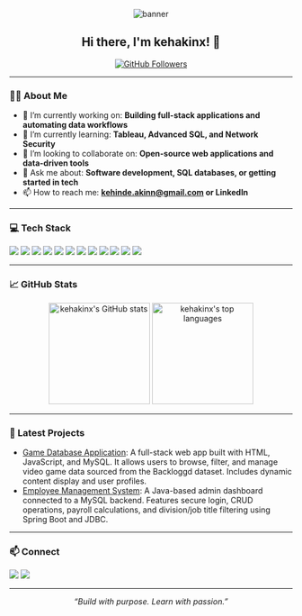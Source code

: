 <!-- Profile banner (optional, can host your own image or use a service like shields.io) -->
<p align="center">
  <img src="https://capsule-render.vercel.app/api?type=waving&color=gradient&height=180&section=header&text=kehakinx%20👋&fontSize=40&fontAlignY=35" alt="banner"/>
</p>

<h2 align="center">Hi there, I'm kehakinx! 👋</h2>

<p align="center">
  <a href="https://github.com/kehakinx">
    <img src="https://img.shields.io/github/followers/kehakinx?label=Follow&style=social" alt="GitHub Followers"/>
  </a>
</p>

---

### 🧑‍💻 About Me

- 🔭 I’m currently working on: **Building full-stack applications and automating data workflows**
- 🌱 I’m currently learning: **Tableau, Advanced SQL, and Network Security**
- 👯 I’m looking to collaborate on: **Open-source web applications and data-driven tools**
- 💬 Ask me about: **Software development, SQL databases, or getting started in tech**
- 📫 How to reach me: **kehinde.akinn@gmail.com or LinkedIn**

---

### 💻 Tech Stack

<p align="left">
  <img src="https://img.shields.io/badge/Python-3776AB?style=for-the-badge&logo=python&logoColor=white"/>
  <img src="https://img.shields.io/badge/Java-ED8B00?style=for-the-badge&logo=java&logoColor=white"/>
  <img src="https://img.shields.io/badge/SQL-4479A1?style=for-the-badge&logo=postgresql&logoColor=white"/>
  <img src="https://img.shields.io/badge/JavaScript-F7DF1E?style=for-the-badge&logo=javascript&logoColor=black"/>
  <img src="https://img.shields.io/badge/HTML5-E34F26?style=for-the-badge&logo=html5&logoColor=white"/>
  <img src="https://img.shields.io/badge/MySQL-005C84?style=for-the-badge&logo=mysql&logoColor=white"/>
  <img src="https://img.shields.io/badge/PostgreSQL-336791?style=for-the-badge&logo=postgresql&logoColor=white"/>
  <img src="https://img.shields.io/badge/React-20232A?style=for-the-badge&logo=react&logoColor=61DAFB"/>
  <img src="https://img.shields.io/badge/GitHub-100000?style=for-the-badge&logo=github&logoColor=white"/>
  <img src="https://img.shields.io/badge/KaliLinux-557C94?style=for-the-badge&logo=kalilinux&logoColor=white"/>
  <img src="https://img.shields.io/badge/VirtualBox-183A61?style=for-the-badge&logo=virtualbox&logoColor=white"/>
  <img src="https://img.shields.io/badge/Tableau-E97627?style=for-the-badge&logo=tableau&logoColor=white"/>
</p>

---

### 📈 GitHub Stats

<p align="center">
  <img src="https://github-readme-stats.vercel.app/api?username=kehakinx&show_icons=true&theme=radical" alt="kehakinx's GitHub stats" height="180"/>
  <img src="https://github-readme-stats.vercel.app/api/top-langs/?username=kehakinx&layout=compact&theme=radical" alt="kehakinx's top languages" height="180"/>
</p>

---

### 🌱 Latest Projects

- [Game Database Application](https://github.com/kehakinx/Game-Nexus-Database): A full-stack web app built with HTML, JavaScript, and MySQL. It allows users to browse, filter, and manage video game data sourced from the Backloggd dataset. Includes dynamic content display and user profiles.
- [Employee Management System](https://github.com/kehakinx/employee-management-system): A Java-based admin dashboard connected to a MySQL backend. Features secure login, CRUD operations, payroll calculations, and division/job title filtering using Spring Boot and JDBC.

---

### 📫 Connect

<p align="left">
  <a href="mailto:kehinde.akinn@gmail.com"><img src="https://img.shields.io/badge/Email-D14836?style=for-the-badge&logo=gmail&logoColor=white"/></a>
  <a href="https://www.linkedin.com/in/kehindeakinwande"><img src="https://img.shields.io/badge/LinkedIn-0A66C2?style=for-the-badge&logo=linkedin&logoColor=white"/></a>
</p>

---

<p align="center">
  <i>“Build with purpose. Learn with passion.”</i>
</p>
